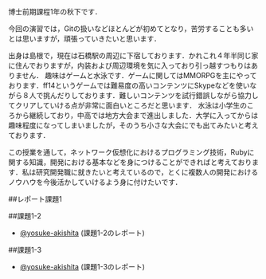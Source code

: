 博士前期課程1年の秋下です．

今回の演習では，Gitの扱いなどほとんどが初めてとなり，苦労することも多いとは思いますが，頑張っていきたいと思います．

出身は島根で，現在は石橋駅の周辺に下宿しております．かれこれ４年半同じ家に住んでおりますが，内装および周辺環境を気に入っており引っ越すつもりはありません．
趣味はゲームと水泳です．ゲームに関してはMMORPGを主にやっております．ff14というゲームでは難易度の高いコンテンツにSkypeなどを使いながら８人で挑んだりしております．難しいコンテンツを試行錯誤しながら協力してクリアしていける点が非常に面白いところだと思います．
水泳は小学生のころから継続しており，中高では地方大会まで進出しました．大学に入ってからは趣味程度になってしまいましたが，そのうち小さな大会にでも出てみたいと考えております．

この授業を通して，ネットワーク仮想化におけるプログラミング技術，Rubyに関する知識，開発における基本などを身につけることができればと考えております．私は研究開発職に就きたいと考えているので，とくに複数人の開発におけるノウハウを今後活かしていけるよう身に付けたいです．


##レポート課題1

##課題1-2
* [@yosuke-akishita](https://github.com/handai-trema/hello-trema-yosuke-akishita/blob/master/%E6%83%85%E5%A0%B1%E3%83%8D%E3%83%83%E3%83%88%E3%83%AF%E3%83%BC%E3%82%AF%E5%AD%A6%E6%BC%94%E7%BF%922-y-akishita-1-2.pdf) (課題1-2のレポート)

##課題1-3
* [@yosuke-akishita](https://github.com/handai-trema/hello-trema-yosuke-akishita/blob/develop/%E6%83%85%E5%A0%B1%E3%83%8D%E3%83%83%E3%83%88%E3%83%AF%E3%83%BC%E3%82%AF%E5%AD%A6%E6%BC%94%E7%BF%922-y-akishita-1-3.pdf) (課題1-3のレポート)
